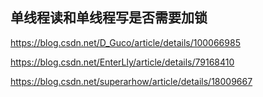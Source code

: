 ## 单线程读和单线程写是否需要加锁

https://blog.csdn.net/D_Guco/article/details/100066985

https://blog.csdn.net/EnterLly/article/details/79168410

https://blog.csdn.net/superarhow/article/details/18009667